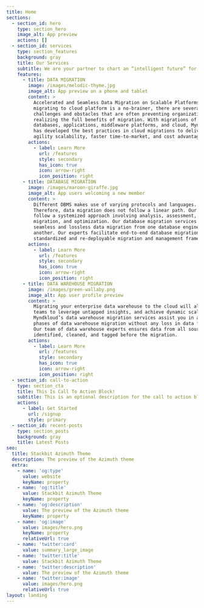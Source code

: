 ```yaml
---
title: Home
sections:
  - section_id: hero
    type: section_hero
    image_alt: App preview
    actions: []
  - section_id: services
    type: section_features
    background: gray
    title: Our Services
    subtitle: We are your partner to chart an “intelligent future” for your enterprise.
    features:
      - title: DATA MIGRATION
        image: /images/melodic-thyme.jpg
        image_alt: App preview on a phone and tablet
        content: >
          Accelerated and Seamless Data Migration on Scalable Platforms While
          migrating to cloud platform is a no-brainer, there are several
          challenges and obstacles that are often preventing organizations from
          realizing the full benefits of migration. With migrations of
          databases, applications, middleware platforms, and cloud, Myndkloud
          has developed the best practices in cloud migrations to deliver
          agility scalability, faster time-to-market, and cost advantages.
        actions:
          - label: Learn More
            url: /features
            style: secondary
            has_icon: true
            icon: arrow-right
            icon_position: right
      - title: DATABASE MIGRATION
        image: /images/maroon-giraffe.jpg
        image_alt: App users welcoming a new member
        content: >
          Different DBMS makes use of varying protocols and languages.
          Therefore, data migration does not follow a linear path. Our experts
          follow a systemized approach involving analysis, assessment,
          migration, and optimization. Our database migration services deliver
          seamless and lossless data migration from one database engine to
          another. Our experts facilitate end-to-end database migration using a
          standardized and re-deployable migration and management framework.
        actions:
          - label: Learn More
            url: /features
            style: secondary
            has_icon: true
            icon: arrow-right
            icon_position: right
      - title: DATA WAREHOUSE MIGRATION
        image: /images/green-wallaby.png
        image_alt: App user profile preview
        content: >
          Migrating your enterprise data warehouse to the cloud will allow your
          teams to leverage untapped insights, and achieve dynamic scalability.
          Myndkloud’s data warehouse migration services assist you in all the
          phases of data warehouse migration without any loss in data fidelity.
          Our team of data warehouse experts ensures data from all sources are
          identified, cleaned, and tagged before the migration.
        actions:
          - label: Learn More
            url: /features
            style: secondary
            has_icon: true
            icon: arrow-right
            icon_position: right
  - section_id: call-to-action
    type: section_cta
    title: This Is Call To Action Block!
    subtitle: This is an optional description for the call to action block.
    actions:
      - label: Get Started
        url: /signup
        style: primary
  - section_id: recent-posts
    type: section_posts
    background: gray
    title: Latest Posts
seo:
  title: Stackbit Azimuth Theme
  description: The preview of the Azimuth theme
  extra:
    - name: 'og:type'
      value: website
      keyName: property
    - name: 'og:title'
      value: Stackbit Azimuth Theme
      keyName: property
    - name: 'og:description'
      value: The preview of the Azimuth theme
      keyName: property
    - name: 'og:image'
      value: images/hero.png
      keyName: property
      relativeUrl: true
    - name: 'twitter:card'
      value: summary_large_image
    - name: 'twitter:title'
      value: Stackbit Azimuth Theme
    - name: 'twitter:description'
      value: The preview of the Azimuth theme
    - name: 'twitter:image'
      value: images/hero.png
      relativeUrl: true
layout: landing
---
```


